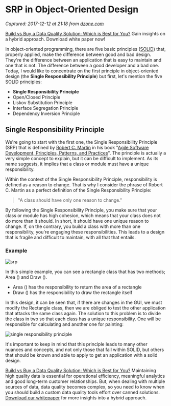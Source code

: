 # SRP in Object-Oriented Design

_Captured: 2017-12-12 at 21:18 from [dzone.com](https://dzone.com/articles/single-responsibility-principle-in-object-oriented?edition=342139&utm_source=Daily%20Digest&utm_medium=email&utm_campaign=Daily%20Digest%202017-12-12)_

[Build vs Buy a Data Quality Solution: Which is Best for You?](https://dzone.com/go?i=251321&u=http%3A%2F%2Fwww.melissa.com%2Fresources%2Fwhitepapers%2Fbuild-vs-buy-challenge.html) Gain insights on a hybrid approach. Download white paper now!

In object-oriented programming, there are five basic principles ([SOLID](https://apiumhub.com/services/software-architecture-services-barcelona/)) that, properly applied, make the difference between good and bad design. They're the difference between an application that is easy to maintain and one that is not. The difference between a good developer and a bad one. Today, I would like to concentrate on the first principle in object-oriented design (the **Single Responsibility Principle**) but first, let's mention the five SOLID principles:

  * **Single Responsibility Principle**
  * Open/Closed Principle
  * Liskov Substitution Principle
  * Interface Segregation Principle
  * Dependency Inversion Principle 

## Single Responsibility Principle

We're going to start with the first one, the Single Responsibility Principle (SRP) that is defined by [Robert C. Martin](https://sites.google.com/site/unclebobconsultingllc/) in his book "[Agile Software Development, Principles, Patterns, and Practices](http://druss.co/wp-content/uploads/2013/10/Agile-Principles-Patterns-and-Practices-in-C.pdf)". The principle is actually a very simple concept to explain, but it can be difficult to implement. As its name suggests, it implies that a class or module must have a unique responsibility.

Within the context of the Single Responsibility Principle, responsibility is defined as a reason to change. That is why I consider the phrase of Robert C. Martin as a perfect definition of the Single Responsibility Principle:

> "A class should have only one reason to change."

By following the Single Responsibility Principle, you make sure that your class or module has high cohesion, which means that your class does not do more than it should. In short, it should have one unique reason to change. If, on the contrary, you build a class with more than one responsibility, you're engaging these responsibilities. This leads to a design that is fragile and difficult to maintain, with all that that entails.

### Example

![srp](https://apiumhub.com/wp-content/uploads/2016/02/Screen-Shot-2016-05-31-at-10.49.28.png)

In this simple example, you can see a rectangle class that has two methods; Area () and Draw ().

  * Area () has the responsibility to return the area of a rectangle
  * Draw () has the responsibility to draw the rectangle itself 

In this design, it can be seen that, if there are changes in the GUI, we must modify the Rectangle class, then we are obliged to test the other application that attacks the same class again. The solution to this problem is to divide the class in two so that each class has a unique responsibility. One will be responsible for calculating and another one for painting:

![single responsibility principle](https://apiumhub.com/wp-content/uploads/2016/02/Screen-Shot-2016-05-31-at-10.50.06.png)

It's important to keep in mind that this principle leads to many other nuances and concepts, and not only those that fall within SOLID, but others that should be known and able to apply to get an application with a solid design.

[Build vs Buy a Data Quality Solution: Which is Best for You?](https://dzone.com/go?i=251322&u=http%3A%2F%2Fwww.melissa.com%2Fresources%2Fwhitepapers%2Fbuild-vs-buy-challenge.html) Maintaining high quality data is essential for operational efficiency, meaningful analytics and good long-term customer relationships. But, when dealing with multiple sources of data, data quality becomes complex, so you need to know when you should build a custom data quality tools effort over canned solutions. [Download our whitepaper](https://dzone.com/go?i=251322&u=http%3A%2F%2Fwww.melissa.com%2Fresources%2Fwhitepapers%2Fbuild-vs-buy-challenge.html) for more insights into a hybrid approach.
